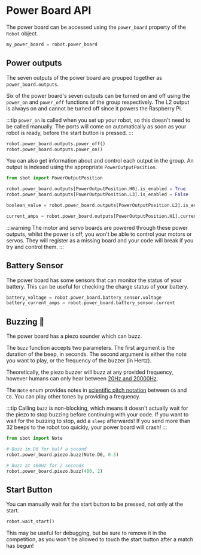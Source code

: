 # Power Board API

The power board can be accessed using the `power_board` property of
the `Robot` object.

```python
my_power_board = robot.power_board
```

## Power outputs

The seven outputs of the power board are grouped together as `power_board.outputs`.

Six of the power board's seven outputs can be turned on and off using the
`power_on` and `power_off` functions of the group respectively.
The L2 output is always on and cannot be turned off since it powers the Raspberry Pi.

:::tip
`power_on` is called when you set up your robot, so
this doesn't need to be called manually. The ports will come on
automatically as soon as your robot is ready, before the start button is
pressed.
:::

```python
robot.power_board.outputs.power_off()
robot.power_board.outputs.power_on()
```

You can also get information about and control each output in the group.
An output is indexed using the appropriate `PowerOutputPosition`.

```python
from sbot import PowerOutputPosition

robot.power_board.outputs[PowerOutputPosition.H0].is_enabled = True
robot.power_board.outputs[PowerOutputPosition.L3].is_enabled = False

boolean_value = robot.power_board.outputs[PowerOutputPosition.L2].is_enabled

current_amps = robot.power_board.outputs[PowerOutputPosition.H1].current
```

:::warning
The motor and servo boards are powered through these
power outputs, whilst the power is off, you won't be able to control
your motors or servos. They will register as a missing board and your code will
break if you try and control them.
:::

## Battery Sensor

The power board has some sensors that can monitor the status of your battery.
This can be useful for checking the charge status of your battery.

```python
battery_voltage = robot.power_board.battery_sensor.voltage
battery_current_amps = robot.power_board.battery_sensor.current
```

## Buzzing 🐝

The power board has a piezo sounder which can buzz.

The `buzz` function accepts two parameters. The first argument is the duration of the beep, in seconds.
The second argument is either the note you want to play, or the frequency of the buzzer (in Hertz).

Theoretically, the piezo buzzer will buzz at any provided frequency,
however humans can only hear between [20Hz and
20000Hz](https://en.wikipedia.org/wiki/Hearing_range#Humans).

The `Note` enum provides notes in [scientific pitch notation](https://en.wikipedia.org/wiki/Scientific_pitch_notation) between
`C6` and `C8`. You can play other tones by providing a frequency.

:::tip
Calling `buzz` is non-blocking, which means it doesn't
actually wait for the piezo to stop buzzing before continuing with your
code. If you want to wait for the buzzing to stop, add a
`sleep` afterwards! If you send more than 32 beeps to the robot too
quickly, your power board will crash!
:::

```python
from sbot import Note

# Buzz in D6 for half a second
robot.power_board.piezo.buzz(Note.D6, 0.5)

# Buzz at 400Hz for 2 seconds
robot.power_board.piezo.buzz(400, 2)
```

## Start Button

You can manually wait for the start button to be pressed, not only at
the start.

```python
robot.wait_start()
```

This may be useful for debugging, but be sure to remove it in the
competition, as you won't be allowed to touch the start button after a match has begun!

